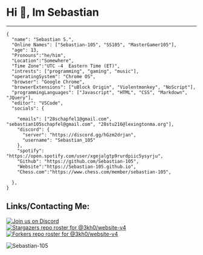 # Hi 👋, Im Sebastian 
---
```
{
  "name": "Sebastian S.",
  "Online Names": ["Sebastian-105", "SS105", "MasterGamer105"],
  "age": 13,
  "Pronouns":"he/him",
  "Location":"Somewhere",
  "Time Zone":"UTC -4  Eastern Time (ET)",
  "intrests": ["programming", "gaming", "music"],
  "operatingSystem": "Chrome OS",
  "browser": "Google Chrome",
  "browserExtensions": ["uBlock Origin", "Violentmonkey", "NoScript"],
  "programmingLanguages": ["Javascript", "HTML", "CSS", "Markdown", "JQuery"],
  "editor": "VSCode",
  "socials": {
    
    "emails": ["28schapfel1@gmail.com", "sebastian105schapfel@gmail.com", "28stu216@lexingtonma.org"],
    "discord": {
      "server": "https://discord.gg/hGzm2drjan",
      "username": "Sebastian_105"
    },
    "spotify": "https://open.spotify.com/user/xgejalgtp9rurdpiic5ysyrju",
    "Github": "https://github.com/Sebastian-105",
    "Website":"https://Sebastian-105.github.io",
    "Chess.com":"https://www.chess.com/member/sebastian-105",
   
  },
}
```
## Links/Contacting Me:
[![Join us on Discord](https://invidget.switchblade.xyz/hGzm2drjan?theme=dark)](https://discord.gg/hGzm2drjan)<br>
[![Stargazers repo roster for @3kh0/website-v4](https://reporoster.com/stars/dark/Sebastian-105/Sebastian-105)](https://github.com/Sebastian-105/Sebastian-105/stargazers)
[![Forkers repo roster for @3kh0/website-v4](https://reporoster.com/forks/dark/Sebastian-105/Sebastian-105)](https://github.com/Sebastian-105/Sebastian-105/network/members)

<img src="https://komarev.com/ghpvc/?username=Sebastian-105&label=Amount of people who saw this &color=001eff&style=flat" alt="Sebastian-105" />


